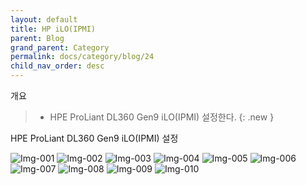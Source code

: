 ```yaml
---
layout: default
title: HP iLO(IPMI)
parent: Blog
grand_parent: Category
permalink: docs/category/blog/24
child_nav_order: desc
---
```


개요

> - HPE ProLiant DL360 Gen9 iLO(IPMI) 설정한다.
{: .new }

HPE ProLiant DL360 Gen9 iLO(IPMI) 설정

![Img-001](https://user-images.githubusercontent.com/36792594/182745291-2e8341ce-c827-4325-a0e4-80fbe6c80923.png)
![Img-002](https://user-images.githubusercontent.com/36792594/182745296-b2d062cb-a3df-4a3a-beb0-5655c940121f.png)
![Img-003](https://user-images.githubusercontent.com/36792594/182745299-f12055c0-fa9f-4bbc-b977-16081ab2cf59.png)
![Img-004](https://user-images.githubusercontent.com/36792594/182745302-b8fb3c02-420f-4ed4-b9d5-707995d5d5b6.png)
![Img-005](https://user-images.githubusercontent.com/36792594/182745304-7646dd5f-009e-4789-bdbc-8a4a95571166.png)
![Img-006](https://user-images.githubusercontent.com/36792594/182745309-3970e778-67fa-467f-90ad-5ccfa0a4544e.png)
![Img-007](https://user-images.githubusercontent.com/36792594/182745311-e6f866f9-1f99-4456-855c-02603004a116.png)
![Img-008](https://user-images.githubusercontent.com/36792594/182745314-d68ddd81-9f37-476a-a096-7b92fbea76ae.png)
![Img-009](https://user-images.githubusercontent.com/36792594/182745315-7924c71a-9c12-45dd-b7b5-15c548f46d67.png)
![Img-010](https://user-images.githubusercontent.com/36792594/182745316-e0f01d61-8b3e-48ff-a6fe-f8c428ed7039.png)